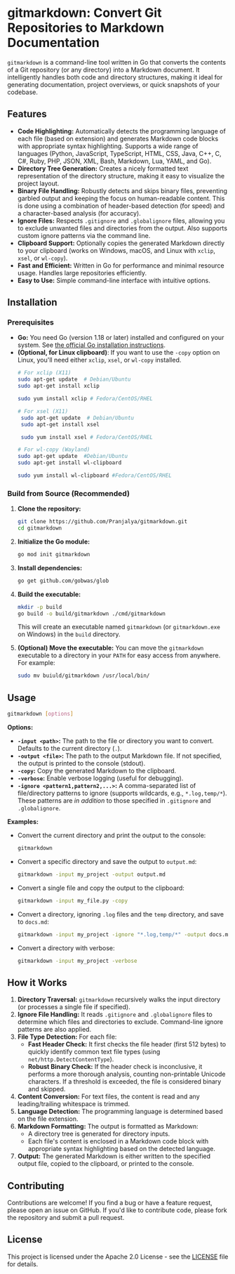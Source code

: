 # gitmarkdown: Convert Git Repositories to Markdown Documentation

`gitmarkdown` is a command-line tool written in Go that converts the contents of a Git repository (or any directory) into a Markdown document.  It intelligently handles both code and directory structures, making it ideal for generating documentation, project overviews, or quick snapshots of your codebase.

## Features

*   **Code Highlighting:**  Automatically detects the programming language of each file (based on extension) and generates Markdown code blocks with appropriate syntax highlighting.  Supports a wide range of languages (Python, JavaScript, TypeScript, HTML, CSS, Java, C++, C, C#, Ruby, PHP, JSON, XML, Bash, Markdown, Lua, YAML, and Go).
*   **Directory Tree Generation:** Creates a nicely formatted text representation of the directory structure, making it easy to visualize the project layout.
*   **Binary File Handling:**  Robustly detects and skips binary files, preventing garbled output and keeping the focus on human-readable content.  This is done using a combination of header-based detection (for speed) and a character-based analysis (for accuracy).
*   **Ignore Files:**  Respects `.gitignore` and `.globalignore` files, allowing you to exclude unwanted files and directories from the output.  Also supports custom ignore patterns via the command line.
*   **Clipboard Support:**  Optionally copies the generated Markdown directly to your clipboard (works on Windows, macOS, and Linux with `xclip`, `xsel`, or `wl-copy`).
*   **Fast and Efficient:**  Written in Go for performance and minimal resource usage.  Handles large repositories efficiently.
*   **Easy to Use:**  Simple command-line interface with intuitive options.

## Installation

### Prerequisites

*   **Go:** You need Go (version 1.18 or later) installed and configured on your system.  See [the official Go installation instructions](https://go.dev/doc/install).
* **(Optional, for Linux clipboard)**: If you want to use the `-copy` option on Linux, you'll need either `xclip`, `xsel`, or `wl-copy` installed.
   ```bash
   # For xclip (X11)
   sudo apt-get update  # Debian/Ubuntu
   sudo apt-get install xclip

   sudo yum install xclip # Fedora/CentOS/RHEL

   # For xsel (X11)
    sudo apt-get update  # Debian/Ubuntu
    sudo apt-get install xsel

    sudo yum install xsel # Fedora/CentOS/RHEL

   # For wl-copy (Wayland)
   sudo apt-get update  #Debian/Ubuntu
   sudo apt-get install wl-clipboard

   sudo yum install wl-clipboard #Fedora/CentOS/RHEL
   ```

### Build from Source (Recommended)

1.  **Clone the repository:**

    ```bash
    git clone https://github.com/Pranjalya/gitmarkdown.git
    cd gitmarkdown
    ```
2.  **Initialize the Go module:**

    ```bash
    go mod init gitmarkdown
    ```

3.  **Install dependencies:**
    ```bash
    go get github.com/gobwas/glob
    ```

4.  **Build the executable:**

    ```bash
    mkdir -p build
    go build -o build/gitmarkdown ./cmd/gitmarkdown
    ```

    This will create an executable named `gitmarkdown` (or `gitmarkdown.exe` on Windows) in the `build` directory.

5.  **(Optional) Move the executable:**  You can move the `gitmarkdown` executable to a directory in your `PATH` for easy access from anywhere.  For example:

    ```bash
    sudo mv buiuld/gitmarkdown /usr/local/bin/
    ```

## Usage

```bash
gitmarkdown [options]
```

**Options:**

*   **`-input <path>`:**  The path to the file or directory you want to convert.  Defaults to the current directory (`.`).
*   **`-output <file>`:**  The path to the output Markdown file.  If not specified, the output is printed to the console (stdout).
*   **`-copy`:**  Copy the generated Markdown to the clipboard.
*   **`-verbose`:**  Enable verbose logging (useful for debugging).
*   **`-ignore <pattern1,pattern2,...>`:**  A comma-separated list of file/directory patterns to ignore (supports wildcards, e.g., `*.log,temp/*`).  These patterns are *in addition* to those specified in `.gitignore` and `.globalignore`.

**Examples:**

*   Convert the current directory and print the output to the console:

    ```bash
    gitmarkdown
    ```

*   Convert a specific directory and save the output to `output.md`:

    ```bash
    gitmarkdown -input my_project -output output.md
    ```

*   Convert a single file and copy the output to the clipboard:

    ```bash
    gitmarkdown -input my_file.py -copy
    ```

*   Convert a directory, ignoring `.log` files and the `temp` directory, and save to `docs.md`:

    ```bash
    gitmarkdown -input my_project -ignore "*.log,temp/*" -output docs.md
    ```

*  Convert a directory with verbose:
    ```bash
    gitmarkdown -input my_project -verbose
    ```
## How it Works

1.  **Directory Traversal:**  `gitmarkdown` recursively walks the input directory (or processes a single file if specified).
2.  **Ignore File Handling:**  It reads `.gitignore` and `.globalignore` files to determine which files and directories to exclude.  Command-line ignore patterns are also applied.
3.  **File Type Detection:** For each file:
    *   **Fast Header Check:** It first checks the file header (first 512 bytes) to quickly identify common text file types (using `net/http.DetectContentType`).
    *   **Robust Binary Check:** If the header check is inconclusive, it performs a more thorough analysis, counting non-printable Unicode characters.  If a threshold is exceeded, the file is considered binary and skipped.
4.  **Content Conversion:** For text files, the content is read and any leading/trailing whitespace is trimmed.
5.  **Language Detection:** The programming language is determined based on the file extension.
6.  **Markdown Formatting:**  The output is formatted as Markdown:
    *   A directory tree is generated for directory inputs.
    *   Each file's content is enclosed in a Markdown code block with appropriate syntax highlighting based on the detected language.
7.  **Output:** The generated Markdown is either written to the specified output file, copied to the clipboard, or printed to the console.

## Contributing

Contributions are welcome!  If you find a bug or have a feature request, please open an issue on GitHub.  If you'd like to contribute code, please fork the repository and submit a pull request.

## License

This project is licensed under the Apache 2.0 License - see the [LICENSE](LICENSE) file for details.